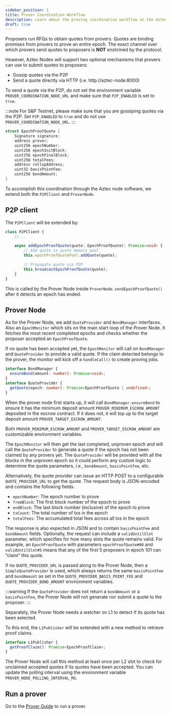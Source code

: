 ```yaml
---
sidebar_position: 1
title: Prover Coordination Workflow
description: Learn about the proving coordination workflow on the Aztec network.
draft: true
---
```


Proposers run RFQs to obtain quotes from provers. Quotes are binding promises from provers to prove an entire epoch. The exact channel over which provers send quotes to proposers is **NOT** enshrined by the protocol.

However, Aztec Nodes will support two optional mechanisms that provers can use to submit quotes to proposers:

- Gossip quotes via the P2P
- Send a quote directly via HTTP (i.e. http://aztec-node:8000)

To send a quote via the P2P, do not set the environment variable `PROVER_COORDINATION_NODE_URL` and make sure that `P2P_ENABLED` is set to `true`.

:::note
For S&P Testnet, please make sure that you are gossiping quotes via the P2P. Set `P2P_ENABLED` to `true` and do not use `PROVER_COORDINATION_NODE_URL`.
:::


```rust
struct EpochProofQuote {
    Signature signature;
    address prover;
    uint256 epochNumber;
    uint256 epochInitBlock;
    uint256 epochFinalBlock;
    uint256 totalFees;
    address rollupAddress;
    uint32 basisPointFee;
    uint256 bondAmount;
}
```

To accomplish this coordination through the Aztec node software, we extend both the `P2PClient` and `ProverNode`.

## P2P client

The `P2PClient` will be extended by:

```typescript
class P2PClient {
    //...

    async addEpochProofQuote(quote: EpochProofQuote): Promise<void> {
        // Add quote to quote memory pool
        this.epochProofQuotePool.addQuote(quote);

        // Propagate quote via P2P
        this.broadcastEpochProofQuote(quote);
    }
}
```

This is called by the Prover Node inside `ProverNode.sendEpochProofQuote()` after it detects an epoch has ended.

## Prover Node

As for the Prover Node, we add `QuoteProvider` and `BondManager` interfaces. Also an `EpochMonitor` which sits on the main start loop of the Prover Node. It fetches the most recent completed epochs and checks whether the proposer accepted an `EpochProofQuote`.

If no quote has been accepted yet, the `EpochMonitor` will call on `BondManager` and `QuoteProvider` to provide a valid quote. If the claim detected belongs to the prover, the monitor will kick off a `handleCall()` to create proving jobs.

```typescript
interface BondManager {
  ensureBond(amount: number): Promise<void>;
}
interface QuoteProvider {
  getQuote(epoch: number): Promise<EpochProofQuote | undefined>;
}
```

When the prover node first starts up, it will call `BondManager.ensureBond` to ensure it has the minimum deposit amount `PROVER_MINIMUM_ESCROW_AMOUNT` deposited in the escrow contract. If it does not, it will top up to the target deposit amount `PROVER_TARGET_ESCROW_AMOUNT`.

Both `PROVER_MINIMUM_ESCROW_AMOUNT` and `PROVER_TARGET_ESCROW_AMOUNT` are customizable environment variables.

The `EpochMonitor` will then get the last completed, unproven epoch and will call the `QuoteProvider` to generate a quote if the epoch has not been claimed by any provers yet. The `QuoteProvider` will be provided with all the blocks in the unproven epoch so it could perform any custom logic to determine the quote parameters, i.e., `bondAmount`, `basisPointFee`, etc.

Alternatively, the quote provider can issue an HTTP POST to a configurable `QUOTE_PROVIDER_URL` to get the quote. The request body is JSON-encoded and contains the following fields:

- `epochNumber`: The epoch number to prove
- `fromBlock`: The first block number of the epoch to prove
- `endBlock`: The last block number (inclusive) of the epoch to prove
- `txCount`: The total number of txs in the epoch
- `totalFees`: The accumulated total fees across all txs in the epoch

The response is also expected in JSON and to contain `basisPointFee` and `bondAmount` fields. Optionally, the request can include a `validUntilSlot` parameter, which specifies for how many slots the quote remains valid. For example, an `EpochProofQuote` with parameters `epochProofQuote#80` and `validUntilSlot#5` means that any of the first 5 proposers in epoch 101 can “claim” this quote.

If no `QUOTE_PROVIDER_URL` is passed along to the Prover Node, then a `SimpleQuoteProvider` is used, which always returns the same `basisPointFee` and `bondAmount` as set in the `QUOTE_PROVIDER_BASIS_POINT_FEE` and `QUOTE_PROVIDER_BOND_AMOUNT` environment variables.

:::warning
If the `QuoteProvider` does not return a `bondAmount` or a `basisPointFee`, the Prover Node will not generate nor submit a quote to the proposer.
:::

Separately, the Prover Node needs a watcher on L1 to detect if its quote has been selected.

To this end, the `L1Publisher` will be extended with a new method to retrieve proof claims.

```typescript
interface L1Publisher {
  getProofClaim(): Promise<EpochProofClaim>;
}
```

The Prover Node will call this method at least once per L2 slot to check for unclaimed accepted quotes if its quotes have been accepted. You can update the polling interval using the environment variable `PROVER_NODE_POLLING_INTERVAL_MS`.

## Run a prover

Go to the [Prover Guide](../../guides/run_nodes/how_to_run_prover.md) to run a prover.
